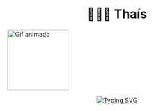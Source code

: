 <h1 align="center">👩🏻‍💻 Thaís</h1>

<img src="./assets/1.gif" width="140" alt="Gif animado">
  
<p align="center">
  <a href="https://github.com/karlathais/readme-typing-svg">
    <img src="https://readme-typing-svg.demolab.com/?lines=Front-End%20web%20and%20app%20developer;Experienced%20UI%2FUX%20Designer;Always%20learning%20new%20things&font=Poppins&weight=700&center=true&width=440&height=45&color=F5D7DB&vCenter=true&pause=1000&size=24" alt="Typing SVG">
</a>

